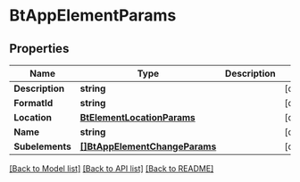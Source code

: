 # BtAppElementParams

## Properties

Name | Type | Description | Notes
------------ | ------------- | ------------- | -------------
**Description** | **string** |  | [optional] 
**FormatId** | **string** |  | [optional] 
**Location** | [**BtElementLocationParams**](BTElementLocationParams.md) |  | [optional] 
**Name** | **string** |  | [optional] 
**Subelements** | [**[]BtAppElementChangeParams**](BTAppElementChangeParams.md) |  | [optional] 

[[Back to Model list]](../README.md#documentation-for-models) [[Back to API list]](../README.md#documentation-for-api-endpoints) [[Back to README]](../README.md)


